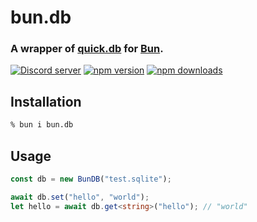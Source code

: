 # bun.db

### A wrapper of [quick.db](https://npmjs.com/package/quick.db) for [Bun](https://bun.sh).

<a href="https://discord.gg/bMFPpxtMTe"><img src="https://img.shields.io/discord/977286501756968971?color=5865F2&logo=discord&logoColor=white" alt="Discord server" /></a>
<a href="https://www.npmjs.com/package/bun.db"><img src="https://img.shields.io/npm/v/bun.db?maxAge=3600" alt="npm version" /></a>
<a href="https://www.npmjs.com/package/bun.db"><img src="https://img.shields.io/npm/dt/bun.db.svg?maxAge=3600" alt="npm downloads" /></a>

## Installation

```zsh
% bun i bun.db
```

## Usage

```ts
const db = new BunDB("test.sqlite");

await db.set("hello", "world");
let hello = await db.get<string>("hello"); // "world"
```

